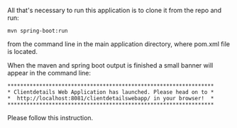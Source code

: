 All that's necessary to run this application is to clone it from the repo and run:

    mvn spring-boot:run

from the command line in the main application directory, where pom.xml file is located.

When the maven and spring boot output is finished a small banner will appear in the command line:

```
*****************************************************************
* Clientdetails Web Application has launched. Please head on to *
*  http://localhost:8081/clientdetailswebapp/ in your browser!  *
*****************************************************************
```

Please follow this instruction.